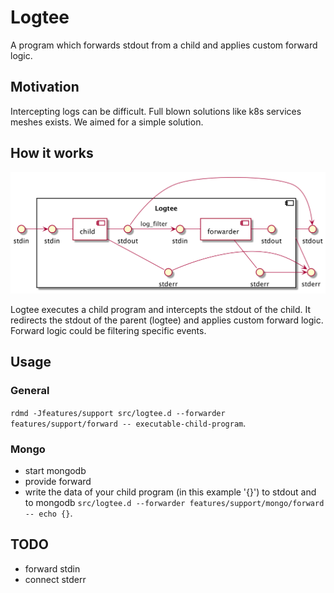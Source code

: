 # Logtee

A program which forwards stdout from a child and applies custom forward logic. 

## Motivation 

Intercepting logs can be difficult. Full blown solutions like k8s services meshes exists. We aimed for a simple solution.

## How it works
![architecture](architecture.png?raw=true "Architecture")

Logtee executes a child program and intercepts the stdout of the child.
It redirects the stdout of the parent (logtee) and applies custom forward logic.
Forward logic could be filtering specific events.

## Usage

### General

```rdmd -Jfeatures/support src/logtee.d --forwarder features/support/forward -- executable-child-program```.

### Mongo

- start mongodb
- provide forward
- write the data of your child program (in this example '{}') to stdout and to mongodb
  ```src/logtee.d --forwarder features/support/mongo/forward -- echo {}```.

## TODO

- forward stdin
- connect stderr
